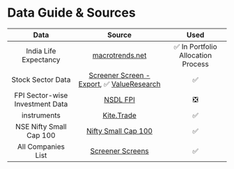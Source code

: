 # Data Guide & Sources

|Data|Source|Used|
|:-:|:-:|:-:|
|India Life Expectancy|[macrotrends.net](https://www.macrotrends.net/countries/IND/india/life-expectancy)|✅ In Portfolio Allocation Process|
|Stock Sector Data|[Screener Screen - Export](https://www.screener.in/screen/raw/?sort=&order=&source=&query=Market+Capitalization+), ✅ [ValueResearch](https://www.valueresearchonline.com/stocks/selector/?mcap=0to&custom-cols=ret1d%2Cpl52w%2Cph52w%2Cmcap%2Centval)|✅|
|FPI Sector-wise Investment Data|[NSDL FPI](https://www.fpi.nsdl.co.in/web/StaticReports/Fortnightly_Sector_wise_FII_Investment_Data/FIIInvestSector_May312022.html)|❎|
|instruments|[Kite.Trade](https://api.kite.trade/instruments)|✅|
|NSE Nifty Small Cap 100| [Nifty Small Cap 100](https://www1.nseindia.com/content/indices/ind_niftysmallcap100list.csv)|✅|
|All Companies List| [Screener Screens](https://www.screener.in/screens/722948/all-companies-list/)|✅|
